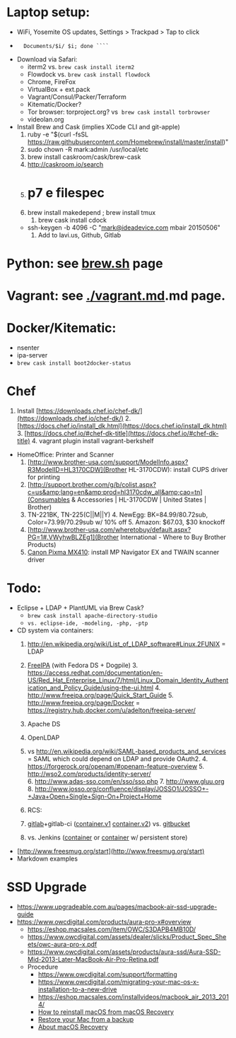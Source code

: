 # Laptop setup:  

* WiFi, Yosemite OS updates, Settings > Trackpad > Tap to click
* ```` cd ~; for i in Pictures Music; do sudo mv $i Documents/; ln -s
    Documents/$i/ $i; done ````  
* Download via Safari:  
  * iterm2 vs. `brew cask install iterm2`
  * Flowdock vs. `brew cask install flowdock`
  * Chrome, FireFox
  * VirtualBox + ext.pack
  * Vagrant/Consul/Packer/Terraform
  * Kitematic/Docker?
  * Tor browser: torproject.org? vs&nbsp; `brew cask install torbrowser`
  * videolan.org
* Install Brew and Cask (implies XCode CLI and git-apple)  
  1. ruby -e "$(curl -fsSL
    https://raw.githubusercontent.com/Homebrew/install/master/install)"
  2. sudo chown -R mark:admin /usr/local/etc
  4. brew install caskroom/cask/brew-cask
    1. http://caskroom.io/search
  4. # p7 e filespec
  8. brew install makedepend ; brew install tmux
      1. brew cask install cdock
    * ssh-keygen -b 4096 -C "mark@ideadevice.com mbair 20150506"
        1. Add to lavi.us, Github, Gitlab

# Python: see [brew.sh](./brew.sh) page

# Vagrant: see [./vagrant.md](Vagrant).md page.

# Docker/Kitematic:
* nsenter
* ipa-server
* `brew cask install boot2docker-status`

# Chef
  1. Install
    [https://downloads.chef.io/chef-dk/](https://downloads.chef.io/chef-dk/)
    2. [https://docs.chef.io/install_dk.html](https://docs.chef.io/install_dk.html)
    3. [https://docs.chef.io/#chef-dk-title](https://docs.chef.io/#chef-dk-title)
    4. vagrant plugin install vagrant-berkshelf  
* HomeOffice: Printer and Scanner  
  1. [http://www.brother-usa.com/support/ModelInfo.aspx?R3ModelID=HL3170CDW](Brother HL-3170CDW): install CUPS driver for printing
    2. [http://support.brother.com/g/b/colist.aspx?c=us&amp;lang=en&amp;prod=hl3170cdw_all&amp;cao=tn](Consumables & Accessories | HL-3170CDW | United States | Brother)
    3. TN-221BK, TN-225(C||M||Y)
      4. NewEgg: BK=84.99/80.72sub, Color=73.99/70.29sub w/ 10% off
      5. Amazon: $67.03, $30 knockoff  
    1. [http://www.brother-usa.com/wheretobuy/default.aspx?PG=1#.VWyhwBLZEg1](Brother International - Where to Buy Brother Products)
  1. <a
href="http://www.usa.canon.com/cusa/support/consumer/printers_multifunction/pixma_mx_series/pixma_mx410?selectedName=DriversAndSoftware">Canon
      Pixma MX410</a>: install MP Navigator EX and TWAIN scanner driver  

# Todo:
* Eclipse + LDAP + PlantUML via Brew Cask?
  * `brew cask install apache-directory-studio`
  * `vs. eclipse-ide, -modeling, -php, -ptp`
* CD system via containers:
  1. http://en.wikipedia.org/wiki/List_of_LDAP_software#Linux.2FUNIX = LDAP
    2. [FreeIPA](http://www.freeipa.org/page/Downloads)
      (with Fedora DS + Dogpile)
      3. https://access.redhat.com/documentation/en-US/Red_Hat_Enterprise_Linux/7/html/Linux_Domain_Identity_Authentication_and_Policy_Guide/using-the-ui.html
      4. http://www.freeipa.org/page/Quick_Start_Guide
      5. http://www.freeipa.org/page/Docker
        = https://registry.hub.docker.com/u/adelton/freeipa-server/
    1. Apache DS
    2. OpenLDAP
    3. vs http://en.wikipedia.org/wiki/SAML-based_products_and_services = SAML
      which could depend on LDAP and provide OAuth2.
      4. https://forgerock.org/openam/#openam-feature-overview
      5. http://wso2.com/products/identity-server/  
      6. http://www.adas-sso.com/en/sso/sso.php
      7. http://www.gluu.org
      8. http://www.josso.org/confluence/display/JOSSO1/JOSSO+-+Java+Open+Single+Sign-On+Project+Home

  1. RCS:  
    2. [gitlab](http://doc.gitlab.com/ee/integration/ldap.html)+gitlab-ci
      (<a
        href="https://registry.hub.docker.com/u/anapsix/gitlab-ci/">container.v1</a>
      <a
        href="https://registry.hub.docker.com/u/brightcommerce/gitlab/">container.v2</a>)
      vs. <a
href="https://github.com/takezoe/gitbucket/wiki/LDAP-Authentication-Settings">gitbucket</a>
    3. vs. Jenkins (<a
        href="https://registry.hub.docker.com/u/aespinosa/jenkins/">container</a>
      or <a
href="https://registry.hub.docker.com/u/stephenreed/jenkins-java8-maven-git/">container</a>
      w/ persistent store)
* [http://www.freesmug.org/start](http://www.freesmug.org/start)
* Markdown examples  

# SSD Upgrade

- https://www.upgradeable.com.au/pages/macbook-air-ssd-upgrade-guide
- https://www.owcdigital.com/products/aura-pro-x#overview
  - https://eshop.macsales.com/item/OWC/S3DAPB4MB10D/
  - https://www.owcdigital.com/assets/dealer/slicks/Product_Spec_Sheets/owc-aura-pro-x.pdf
  - https://www.owcdigital.com/assets/products/aura-ssd/Aura-SSD-Mid-2013-Later-MacBook-Air-Pro-Retina.pdf
  - Procedure
     - https://www.owcdigital.com/support/formatting
     - https://www.owcdigital.com/migrating-your-mac-os-x-installation-to-a-new-drive
     - https://eshop.macsales.com/installvideos/macbook_air_2013_2014/
     - [How to reinstall macOS from macOS Recovery
](https://support.apple.com/en-us/HT204904)
     - [Restore your Mac from a backup](https://support.apple.com/en-us/HT203981#macos)
     - [About macOS Recovery
](https://support.apple.com/en-us/HT201314)
